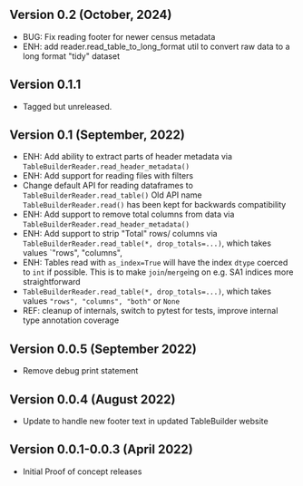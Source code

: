 ## Version 0.2 (October, 2024)
- BUG: Fix reading footer for newer census metadata
- ENH: add reader.read_table_to_long_format util to convert raw data to a long format "tidy" dataset

## Version 0.1.1
- Tagged but unreleased.

## Version 0.1 (September, 2022)

- ENH: Add ability to extract parts of header metadata via 
  `TableBuilderReader.read_header_metadata()`
- ENH: Add support for reading files with filters
- Change default API for reading dataframes to `TableBuilderReader.read_table()`
  Old API name `TableBuilderReader.read()` has been kept for backwards compatibility
- ENH: Add support to remove total columns from data via
  `TableBuilderReader.read_header_metadata()`
- ENH: Add support to strip "Total" rows/ columns via 
  `TableBuilderReader.read_table(*, drop_totals=...)`, which takes values `"rows", "columns", 
- ENH: Tables read with `as_index=True` will have the index `dtype` coerced to `int` if possible.
  This is to make `join`/`merge`ing on e.g. SA1 indices more straightforward
- 
  `TableBuilderReader.read_table(*, drop_totals=...)`, which takes values `"rows", "columns",
  "both"` or `None`
- REF: cleanup of internals, switch to pytest for tests, improve internal type annotation coverage


## Version 0.0.5 (September 2022)
- Remove debug print statement

## Version 0.0.4 (August 2022)
- Update to handle new footer text in updated TableBuilder website

## Version 0.0.1-0.0.3 (April 2022)

- Initial Proof of concept releases
